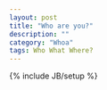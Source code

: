 ```yaml
---
layout: post
title: "Who are you?"
description: ""
category: "Whoa"
tags: Who What Where?
---
```

{% include JB/setup %}
